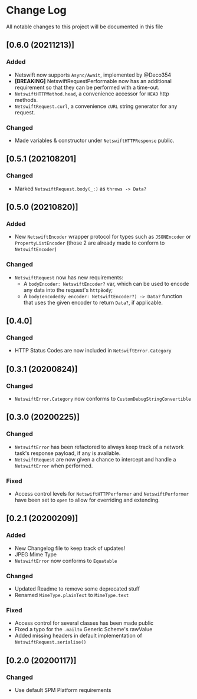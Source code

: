 # Change Log

All notable changes to this project will be documented in this file

## [0.6.0 (20211213)]

### Added

- Netswift now supports `Async/Await`, implemented by @Deco354
- **[BREAKING]** NetswiftRequestPerformable now has an additional requirement so that they can be performed with a time-out.
- `NetswiftHTTPMethod.head`, a convenience accessor for `HEAD` http methods.
- `NetswiftRequest.curl`, a convenience `cURL` string generator for any request.

### Changed

- Made variables & constructor under `NetswiftHTTPResponse` public.

## [0.5.1 (202108201]

### Changed

- Marked `NetswiftRequest.body(_:)` as `throws -> Data?`

## [0.5.0 (20210820)]

### Added

- New `NetswiftEncoder` wrapper protocol for types such as `JSONEncoder` or `PropertyListEncoder` (those 2 are already made to conform to `NetswiftEncoder`)

### Changed

- `NetswiftRequest` now has new requirements:
  - A `bodyEncoder: NetswiftEncoder?` var, which can be used to encode any data into the request's `httpBody`;
  - A `body(encodedBy encoder: NetswiftEncoder?) -> Data?` function that uses the given encoder to return `Data?`, if applicable.

## [0.4.0]

### Changed

- HTTP Status Codes are now included in `NetswiftError.Category`

## [0.3.1 (20200824)]

### Changed

- `NetswiftError.Category` now conforms to `CustomDebugStringConvertible`

## [0.3.0 (20200225)]

### Changed

- `NetswiftError` has been refactored to always keep track of a network task's response payload, if any is available.
- `NetswiftRequest` are now given a chance to intercept and handle a `NetswiftError` when performed.

### Fixed

- Access control levels for `NetswiftHTTPPerformer` and `NetswiftPerformer` have been set to `open` to allow for overriding and extending.

## [0.2.1 (20200209)]

### Added

- New Changelog file to keep track of updates!
- JPEG Mime Type
- `NetswiftError` now conforms to `Equatable`

### Changed

- Updated Readme to remove some deprecated stuff
- Renamed `MimeType.plainText` to `MimeType.text`

### Fixed

- Access control for several classes has been made public
- Fixed a typo for the `.mailto` Generic Scheme's rawValue
- Added missing headers in default implementation of `NetswiftRequest.serialise()`

## [0.2.0 (20200117)]

### Changed

- Use default SPM Platform requirements
